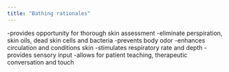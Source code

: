 ```yaml
---
title: "Bathing rationales"
---
```

-provides opportunity for thorough skin assessment
-eliminate perspiration, skin oils, dead skin cells and bacteria
-prevents body odor
-enhances circulation and conditions skin
-stimulates respiratory rate and depth
-provides sensory input
-allows for patient teaching, therapeutic conversation and touch

